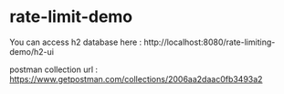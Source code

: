 # rate-limit-demo

You can access h2 database here  : http://localhost:8080/rate-limiting-demo/h2-ui

postman collection url : https://www.getpostman.com/collections/2006aa2daac0fb3493a2

